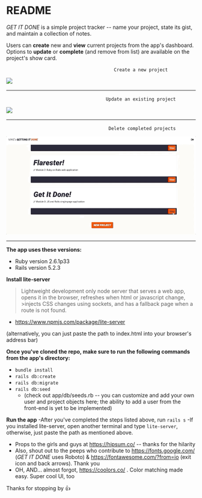 # README

*GET IT DONE* is a simple project tracker -- name your project, state its gist, and maintain a collection of notes. 
  
 Users can **create** new and **view** current projects from the app's dashboard.
 Options to **update** or **complete** (and remove from list) are available on the project's show card. 




                                            Create a new project

![](getItDone_create.gif)

-----------------------------------------------------------------------------------------------------------------------------------

                                         Update an existing project

![](getItDone_update.gif)

-----------------------------------------------------------------------------------------------------------------------------------

                                          Delete completed projects

![](getItDone_delete.gif)

-----------------------------------------------------------------------------------------------------------------------------------



**The app uses these versions:**
- Ruby  version 2.6.1p33
- Rails version 5.2.3


**Install lite-server**
>Lightweight development only node server that serves a web app, opens it in the browser, refreshes when html or javascript change, >injects CSS changes using sockets, and has a fallback page when a route is not found.

- https://www.npmjs.com/package/lite-server

(alternatively, you can just paste the path to index.html into your browser's address bar)

**Once you've cloned the repo, make sure to run the following commands from the app's directory:**
 - `bundle install`
 - `rails db:create`
 - `rails db:migrate`
 - `rails db:seed`
    - (check out app/db/seeds.rb -- you can customize and add your own user and project objects here; the ability to add a user from the front-end is yet to be implemented)
 
 
**Run the app**
-After you've completed the steps listed above, run `rails s` 
-If you installed lite-server, open another terminal and type `lite-server`, otherwise, just paste the path as mentioned above.
 

* Props to the girls and guys at https://hipsum.co/ -- thanks for the hilarity
* Also, shout out to the peeps who contribute to https://fonts.google.com/ (*GET IT DONE* uses Roboto) & https://fontawesome.com/?from=io (exit icon and back arrows). Thank you
* OH, AND... almost forgot, https://coolors.co/ . Color matching made easy. Super cool UI, too

Thanks for stopping by :thumbsup: 

